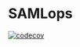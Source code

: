 # SAMLops

[![codecov](https://codecov.io/gh/mohamira12/SAMLops/graph/badge.svg?token=37dM2ZFoVv)](https://codecov.io/gh/mohamira12/SAMLops)
